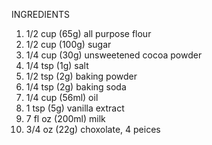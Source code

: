 INGREDIENTS

1) 1/2 cup (65g) all purpose flour
2) 1/2 cup (100g) sugar
3) 1/4 cup (30g) unsweetened cocoa powder
4) 1/4 tsp (1g) salt 
5) 1/2 tsp (2g) baking powder
6) 1/4 tsp (2g) baking soda
7) 1/4 cup (56ml) oil
8) 1 tsp (5g) vanilla extract 
9) 7 fl oz (200ml) milk
10) 3/4 oz (22g) choxolate, 4 peices